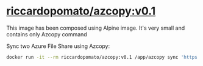 # [riccardopomato/azcopy:v0.1](https://hub.docker.com/repository/docker/riccardopomato/azcopy)

This image has been composed using Alpine image. It's very small and contains only Azcopy command

Sync two Azure File Share using Azcopy:

```bash
docker run -it --rm riccardopomato/azcopy:v0.1 /app/azcopy sync 'https://<Source storageaccount name>.file.core.windows.net/<source share name>/<Source SAS Key it starts with ?sv=>' https://<Destination storageaccount name>.file.core.windows.net/<Destination share name>/<Destination SAS Key it starts with ?sv=>' --delete-destination true
```
